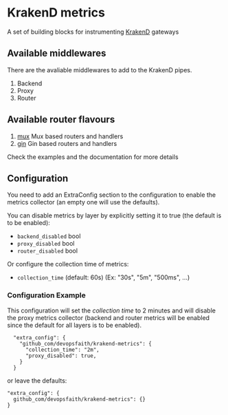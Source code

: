 KrakenD metrics
====

A set of building blocks for instrumenting [KrakenD](http://www.krakend.io) gateways

## Available middlewares

There are the avaliable middlewares to add to the KrakenD pipes.

1. Backend
2. Proxy
3. Router

## Available router flavours

1. [mux](github.com/devopsfaith/krakend-metrics/blob/master/mux) Mux based routers and handlers
2. [gin](github.com/devopsfaith/krakend-metrics/blob/master/gin) Gin based routers and handlers

Check the examples and the documentation for more details

## Configuration

You need to add an ExtraConfig section to the configuration to enable the metrics collector (an empty one will use the defaults).

You can disable metrics by layer by explicitly setting it to true (the default is to be enabled):

- `backend_disabled` bool
- `proxy_disabled` bool
- `router_disabled` bool

Or configure the collection time of metrics:

- `collection_time` (default: 60s) (Ex: "30s", "5m", "500ms", ...)

### Configuration Example

This configuration will set the _collection time_ to 2 minutes and will disable the proxy metrics collector (backend and router metrics will be enabled since the default for all layers is to be enabled).
```
  "extra_config": {
    "github_com/devopsfaith/krakend-metrics": {
      "collection_time": "2m",
      "proxy_disabled": true,
    }
  }
  ```

  or leave the defaults:
  ```
  "extra_config": {
    github_com/devopsfaith/krakend-metrics": {}
  }
  ```
